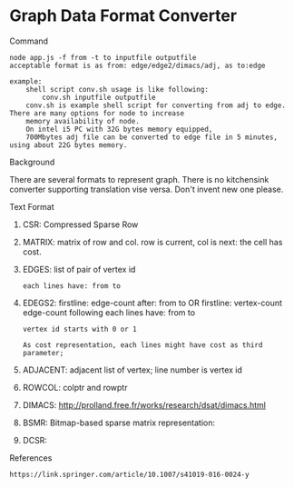 # Graph Data Format Converter

Command

    node app.js -f from -t to inputfile outputfile
    acceptable format is as from: edge/edge2/dimacs/adj, as to:edge

    example:
        shell script conv.sh usage is like following:
            conv.sh inputfile outputfile
        conv.sh is example shell script for converting from adj to edge. There are many options for node to increase
        memory availability of node.
        On intel i5 PC with 32G bytes memory equipped, 
        700Mbytes adj file can be converted to edge file in 5 minutes, using about 22G bytes memory.


Background

There are several formats to represent graph. There is no kitchensink converter supporting translation vise versa.
Don't invent new one please.

Text Format

1. CSR: Compressed Sparse Row
2. MATRIX: matrix of row and col. row is current, col is next: the cell has cost.
3. EDGES: list of pair of vertex id

       each lines have: from to
       
4. EDEGS2:
       firstline:  edge-count
       after: from to
       OR
       firstline:  vertex-count edge-count
       following each lines have: from to
      
       vertex id starts with 0 or 1
      
       As cost representation, each lines might have cost as third parameter;
       
      
5. ADJACENT: adjacent list of vertex; line number is vertex id
6. ROWCOL: colptr and rowptr
7. DIMACS:
       http://prolland.free.fr/works/research/dsat/dimacs.html
8. BSMR: Bitmap-based sparse matrix representation:
9. DCSR:




References

    https://link.springer.com/article/10.1007/s41019-016-0024-y

